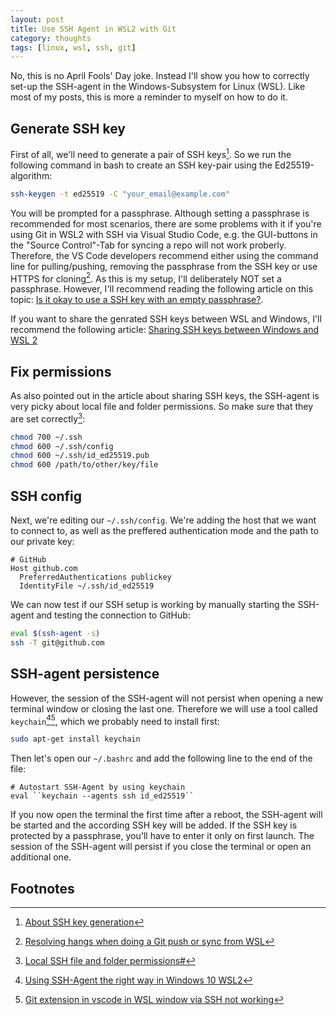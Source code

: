 ```yaml
---
layout: post
title: Use SSH Agent in WSL2 with Git
category: thoughts
tags: [linux, wsl, ssh, git]
---
```


No, this is no April Fools' Day joke. Instead I'll show you how to correctly set-up the SSH-agent in the Windows-Subsystem for Linux (WSL). Like most of my posts, this is more a reminder to myself on how to do it.

Generate SSH key
----------------

First of all, we'll need to generate a pair of SSH keys[^1]. So we run the following command in bash to create an SSH key-pair using the Ed25519-algorithm:

~~~bash
ssh-keygen -t ed25519 -C "your_email@example.com"
~~~  

You will be prompted for a passphrase. Although setting a passphrase is recommended for most scenarios, there are some problems with it if you're using Git in WSL2 with SSH via Visual Studio Code, e.g. the GUI-buttons in the "Source Control"-Tab for syncing a repo will not work proberly. Therefore, the VS Code developers recommend either using the command line for pulling/pushing, removing the passphrase from the SSH key or use HTTPS for cloning[^2].
As this is my setup, I'll deliberately NOT set a passphrase. However, I'll recommend reading the following article on this topic: [Is it okay to use a SSH key with an empty passphrase?](https://serverfault.com/questions/142959/is-it-okay-to-use-a-ssh-key-with-an-empty-passphrase/142963#142963).

If you want to share the genrated SSH keys between WSL and Windows, I'll recommend the following article: [Sharing SSH keys between Windows and WSL 2](https://devblogs.microsoft.com/commandline/sharing-ssh-keys-between-windows-and-wsl-2/)

Fix permissions
---------------

As also pointed out in the article about sharing SSH keys, the SSH-agent is very picky about local file and folder permissions. So make sure that they are set correctly[^3]:

~~~bash
chmod 700 ~/.ssh
chmod 600 ~/.ssh/config
chmod 600 ~/.ssh/id_ed25519.pub
chmod 600 /path/to/other/key/file
~~~

SSH config
----------

Next, we're editing our `~/.ssh/config`. We're adding the host that we want to connect to, as well as the preffered authentication mode and the path to our private key:

```text
# GitHub
Host github.com
  PreferredAuthentications publickey
  IdentityFile ~/.ssh/id_ed25519
```

We can now test if our SSH setup is working by manually starting the SSH-agent and testing the connection to GitHub:

```bash
eval $(ssh-agent -s)
ssh -T git@github.com
```

SSH-agent persistence
---------------------

However, the session of the SSH-agent will not persist when opening a new terminal window or closing the last one. Therefore we will use a tool called `keychain`[^4][^5], which we probably need to install first:

```bash
sudo apt-get install keychain
```

Then let's open our `~/.bashrc` and add the following line to the end of the file:

```text
# Autostart SSH-Agent by using keychain
eval ``keychain --agents ssh id_ed25519``
```

If you now open the terminal the first time after a reboot, the SSH-agent will be started and the according SSH key will be added. If the SSH key is protected by a passphrase, you'll have to enter it only on first launch. The session of the SSH-agent will persist if you close the terminal or open an additional one.

Footnotes
---------

[^1]: [About SSH key generation](https://docs.github.com/en/authentication/connecting-to-github-with-ssh/generating-a-new-ssh-key-and-adding-it-to-the-ssh-agent#about-ssh-key-generation)
[^2]: [Resolving hangs when doing a Git push or sync from WSL](https://code.visualstudio.com/docs/remote/troubleshooting#_resolving-hangs-when-doing-a-git-push-or-sync-from-wsl)
[^3]: [Local SSH file and folder permissions#](https://code.visualstudio.com/docs/remote/troubleshooting#_local-ssh-file-and-folder-permissions)
[^4]: [Using SSH-Agent the right way in Windows 10 WSL2](https://esc.sh/blog/ssh-agent-windows10-wsl2/)
[^5]: [Git extension in vscode in WSL window via SSH not working](https://stackoverflow.com/questions/69584056/git-extension-in-vscode-in-wsl-window-via-ssh-not-working)
